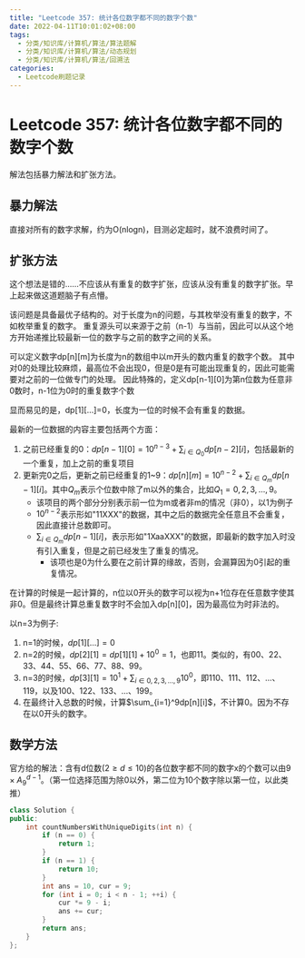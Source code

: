 ```yaml
---
title: "Leetcode 357: 统计各位数字都不同的数字个数"
date: 2022-04-11T10:01:02+08:00
tags:
  - 分类/知识库/计算机/算法/算法题解
  - 分类/知识库/计算机/算法/动态规划
  - 分类/知识库/计算机/算法/回溯法
categories:
  - Leetcode刷题记录
---
```


# Leetcode 357: 统计各位数字都不同的数字个数

解法包括暴力解法和扩张方法。

## 暴力解法

直接对所有的数字求解，约为O(nlogn)，目测必定超时，就不浪费时间了。

## 扩张方法

这个想法是错的……不应该从有重复的数字扩张，应该从没有重复的数字扩张。早上起来做这道题脑子有点懵。

该问题是具备最优子结构的。对于长度为n的问题，与其枚举没有重复的数字，不如枚举重复的数字。
重复源头可以来源于之前（n-1）与当前，因此可以从这个地方开始递推比较最新一位的数字与之前的数字之间的关系。

可以定义数字dp[n][m]为长度为n的数组中以m开头的数内重复的数字个数。
其中对0的处理比较麻烦，最高位不会出现0，但是0是有可能出现重复的，因此可能需要对之前的一位做专门的处理。
因此特殊的，定义dp[n-1][0]为第n位数为任意非0数时，n-1位为0时的重复数字个数

显而易见的是，dp[1][...]=0，长度为一位的时候不会有重复的数据。

最新的一位数据的内容主要包括两个方面：
1. 之前已经重复的0：$dp[n-1][0] = 10^{n-3} + \sum_{i\in Q_0}dp[n-2][i]$，包括最新的一个重复，加上之前的重复项目
2. 更新完0之后，更新之前已经重复的1~9：$dp[n][m] = 10^{n-2} + \sum_{i\in Q_m}dp[n-1][i]$。其中$Q_m$表示个位数中除了m以外的集合，比如$Q_1={0,2,3,...,9}$。
    * 该项目的两个部分分别表示前一位为m或者非m的情况（非0），以1为例子
    * $10^{n-2}$表示形如"11XXX"的数据，其中之后的数据完全任意且不会重复，因此直接计总数即可。
    * $\sum_{i\in Q_m}dp[n-1][i]$，表示形如"1XaaXXX"的数据，即最新的数字加入时没有引入重复，但是之前已经发生了重复的情况。
        * 该项也是0为什么要在之前计算的缘故，否则，会漏算因为0引起的重复情况。 

在计算的时候是一起计算的，n位以0开头的数字可以视为n+1位存在任意数字使其非0。但是最终计算总重复数字时不会加入dp[n][0]，因为最高位为时非法的。

以n=3为例子:
1. n=1的时候，$dp[1][...]=0$
2. n=2的时候，$dp[2][1] = dp[1][1] + 10^0=1$，也即11。类似的，有00、22、33、44、55、66、77、88、99。
3. n=3的时候，$dp[3][1] = 10^1 + \sum_{i\in{0,2,3,...,9}}10^0$，即110、111、112、...、119，以及100、122、133、...、199。
4. 在最终计入总数的时候，计算$\sum_{i=1}^9dp[n][i]$，不计算0。因为不存在以0开头的数字。

## 数学方法

官方给的解法：含有d位数($2\geq d\leq 10$)的各位数字都不同的数字x的个数可以由$9\times A_{9}^{d-1}$。（第一位选择范围为除0以外，第二位为10个数字除以第一位，以此类推）

```cpp
class Solution {
public:
    int countNumbersWithUniqueDigits(int n) {
        if (n == 0) {
            return 1;
        }
        if (n == 1) {
            return 10;
        }
        int ans = 10, cur = 9;
        for (int i = 0; i < n - 1; ++i) {
            cur *= 9 - i;
            ans += cur;
        }
        return ans;
    }
};

```